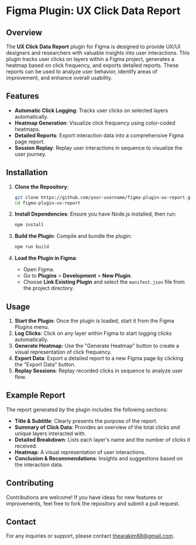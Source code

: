 # Figma Plugin: UX Click Data Report

## Overview

The **UX Click Data Report** plugin for Figma is designed to provide UX/UI designers and researchers with valuable insights into user interactions. This plugin tracks user clicks on layers within a Figma project, generates a heatmap based on click frequency, and exports detailed reports. These reports can be used to analyze user behavior, identify areas of improvement, and enhance overall usability.

## Features

- **Automatic Click Logging**: Tracks user clicks on selected layers automatically.
- **Heatmap Generation**: Visualize click frequency using color-coded heatmaps.
- **Detailed Reports**: Export interaction data into a comprehensive Figma page report.
- **Session Replay**: Replay user interactions in sequence to visualize the user journey.

## Installation

1. **Clone the Repository**:
   ```bash
   git clone https://github.com/your-username/figma-plugin-ux-report.git
   cd figma-plugin-ux-report
   ```

2. **Install Dependencies**:
   Ensure you have Node.js installed, then run:
   ```bash
   npm install
   ```

3. **Build the Plugin**:
   Compile and bundle the plugin:
   ```bash
   npm run build
   ```

4. **Load the Plugin in Figma**:
   - Open Figma.
   - Go to **Plugins** > **Development** > **New Plugin**.
   - Choose **Link Existing Plugin** and select the `manifest.json` file from the project directory.

## Usage

1. **Start the Plugin**: Once the plugin is loaded, start it from the Figma Plugins menu.
2. **Log Clicks**: Click on any layer within Figma to start logging clicks automatically.
3. **Generate Heatmap**: Use the "Generate Heatmap" button to create a visual representation of click frequency.
4. **Export Data**: Export a detailed report to a new Figma page by clicking the "Export Data" button.
5. **Replay Sessions**: Replay recorded clicks in sequence to analyze user flow.

## Example Report

The report generated by the plugin includes the following sections:

- **Title & Subtitle**: Clearly presents the purpose of the report.
- **Summary of Click Data**: Provides an overview of the total clicks and unique layers interacted with.
- **Detailed Breakdown**: Lists each layer's name and the number of clicks it received.
- **Heatmap**: A visual representation of user interactions.
- **Conclusion & Recommendations**: Insights and suggestions based on the interaction data.

## Contributing

Contributions are welcome! If you have ideas for new features or improvements, feel free to fork the repository and submit a pull request.

## Contact

For any inquiries or support, please contact [thearakim68@gmail.com](mailto:your-email@example.com).